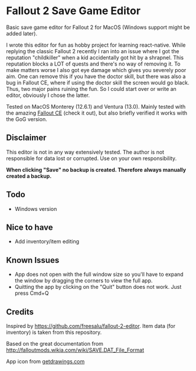 # Fallout 2 Save Game Editor

Basic save game editor for Fallout 2 for MacOS (Windows support might be added later).

I wrote this editor for fun as hobby project for learning react-native. While replying the classic Fallout 2 recently I ran into an issue where I got the reputation "childkiller" when a kid accidentally got hit by a shrapnel. This reputation blocks a LOT of quests and there's no way of removing it. To make matters worse I also got eye damage which gives you severely poor aim. One can remove this if you have the doctor skill, but there was also a bug in Fallout CE, where if using the doctor skill the screen would go black. Thus, two major pains ruining the fun. So I could start over or write an editor, obviously I chose the latter.

Tested on MacOS Monterey (12.6.1) and Ventura (13.0). Mainly tested with the amazing [Fallout CE](https://github.com/alexbatalov/fallout2-ce) (check it out), but also briefly verified it works with the GoG version.

## Disclaimer

This editor is not in any way extensively tested. The author is not responsible for data lost or corrupted. Use on your own responsibility.

<b>When clicking "Save" no backup is created. Therefore always manually created a backup.</b>

## Todo

- Windows version

## Nice to have

- Add inventory/item editing

## Known Issues

- App does not open with the full window size so you'll have to expand the window by dragging the corners to view the full app.
- Quitting the app by clicking on the "Quit" button does not work. Just press Cmd+Q

## Credits

Inspired by https://github.com/freesalu/fallout-2-editor. Item data (for inventory) is taken from this repository.

Based on the great documentation from http://falloutmods.wikia.com/wiki/SAVE.DAT_File_Format

App icon from [getdrawings.com](http://getdrawings.com/get-icon#fallout-2-desktop-icon-76.png)
